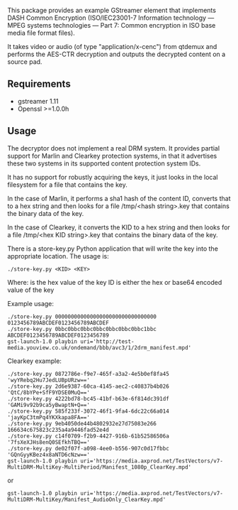 This package provides an example GStreamer element that implements
DASH Common Encryption (ISO/IEC23001-7 Information technology — MPEG 
systems technologies — Part 7: Common encryption in ISO base media 
file format files).

It takes video or audio (of type "application/x-cenc")
from qtdemux and performs the AES-CTR decryption and outputs the decrypted
content on a source pad.

Requirements
------------
*    gstreamer 1.11
*    Openssl >=1.0.0h

Usage
-----
The decryptor does not implement a real DRM system. It provides partial
support for Marlin and Clearkey protection systems, in that it advertises
these two systems in its supported content protection system IDs.

It has no support for robustly acquiring the keys, it just looks in the
local filesystem for a file that contains the key.

In the case of Marlin, it performs a sha1 hash of the content ID, converts
that to a hex string and then looks for a file
/tmp/\<hash string\>.key that contains the binary data of the key.

In the case of Clearkey, it converts the KID to a hex string and then looks
for a file /tmp/\<hex KID string\>.key that contains the binary data of the key.

There is a store-key.py Python application that will write the key into the
appropriate location. The usage is:

    ./store-key.py <KID> <KEY>

Where:
  <KID> is the hex value of the key ID
  <KEY> is either the hex or base64 encoded value of the key

Example usage:

    ./store-key.py 00000000000000000000000000000000 0123456789ABCDEF0123456789ABCDEF
    ./store-key.py 0bbc0bbc0bbc0bbc0bbc0bbc0bbc1bbc ABCDEF0123456789ABCDEF0123456789
    gst-launch-1.0 playbin uri='http://test-media.youview.co.uk/ondemand/bbb/avc3/1/2drm_manifest.mpd'


Clearkey example:

    ./store-key.py 0872786e-f9e7-465f-a3a2-4e5b0ef8fa45 'wyYRebq2Hu7JedLUBpURzw=='
    ./store-key.py 2d6e9387-60ca-4145-aec2-c40837b4b026 'QtC/8bYPe+SfF9YDSE0MuQ=='
    ./store-key.py 4222bd78-bc45-41bf-b63e-6f814dc391df 'GAMi9v92b9ca5yBwaptN+Q=='
    ./store-key.py 585f233f-3072-46f1-9fa4-6dc22c66a014 'jayKpC3tmPq4YKXkapa8FA=='
    ./store-key.py 9eb4050de44b4802932e27d75083e266 166634c675823c235a4a9446fad52e4d
    ./store-key.py c14f0709-f2b9-4427-916b-61b52586506a '7fsXeXJHs8enQ0SEfkhTBQ=='
    ./store-key.py de02f07f-a098-4ee0-b556-907c0d17fbbc 'GQnGyyKBez4x8aNTD6cNzw=='
    gst-launch-1.0 playbin uri='https://media.axprod.net/TestVectors/v7-MultiDRM-MultiKey-MultiPeriod/Manifest_1080p_ClearKey.mpd'

or

    gst-launch-1.0 playbin uri='https://media.axprod.net/TestVectors/v7-MultiDRM-MultiKey/Manifest_AudioOnly_ClearKey.mpd'
